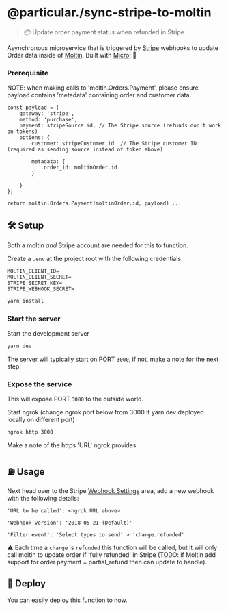 # @particular./sync-stripe-to-moltin

> 📦 Update order payment status when refunded in Stripe

Asynchronous microservice that is triggered by [Stripe](https://stripe.com) webhooks to update Order data inside of [Moltin](https://moltin.com).
Built with [Micro](https://github.com/zeit/micro)! 🤩

### Prerequisite

NOTE: when making calls to 'moltin.Orders.Payment', please ensure payload contains 'metadata' containing order and customer data

```
const payload = {
    gateway: 'stripe',
    method: 'purchase',
    payment: stripeSource.id, // The Stripe source (refunds don't work on tokens)
    options: {
        customer: stripeCustomer.id  // The Stripe customer ID (required as sending source instead of token above)
```

            metadata: {
                order_id: moltinOrder.id
            }

```
    }
};

return moltin.Orders.Payment(moltinOrder.id, payload) ...
```

## 🛠 Setup

Both a moltin _and_ Stripe account are needed for this to function.

Create a `.env` at the project root with the following credentials.

```dosini
MOLTIN_CLIENT_ID=
MOLTIN_CLIENT_SECRET=
STRIPE_SECRET_KEY=
STRIPE_WEBHOOK_SECRET=
```

```bash
yarn install
```

### Start the server

Start the development server

```bash
yarn dev
```

The server will typically start on PORT `3000`, if not, make a note for the next step.

### Expose the service

This will expose PORT `3000` to the outside world.

Start ngrok (change ngrok port below from 3000 if yarn dev deployed locally on different port)

```bash
ngrok http 3000
```

Make a note of the https 'URL' ngrok provides.

## ⛽️ Usage

Next head over to the Stripe [Webhook Settings](https://dashboard.stripe.com/account/webhooks) area, add a new webhook with the following details:

```
'URL to be called': <ngrok URL above>

'Webhook version': '2018-05-21 (Default)'

'Filter event': 'Select types to send' > 'charge.refunded'
```

⚠️ Each time a `charge` is `refunded` this function will be called, but it will only call moltin to update order if 'fully refunded' in Stripe (TODO: if Moltin add support for order.payment = partial_refund then can update to handle).

## 🚀 Deploy

You can easily deploy this function to [now](https://now.sh).
